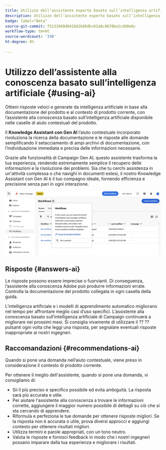```yaml
---
title: Utilizzo dell’assistente esperto basato sull’intelligenza artificiale in Campaign Web
description: Utilizzo dell’assistente esperto basato sull’intelligenza artificiale in Campaign Web
badge: label="Beta"
source-git-commit: f5132968d041b82b88dbc62a8c8678be2cdd0e0c
workflow-type: tm+mt
source-wordcount: '330'
ht-degree: 0%

---
```


# Utilizzo dell’assistente alla conoscenza basato sull’intelligenza artificiale {#using-ai}

Ottieni risposte veloci e generate da intelligenza artificiale in base alla documentazione del prodotto e al contesto di prodotto corrente, con l’assistente alla conoscenza basato sull’intelligenza artificiale disponibile nelle caselle di aiuto contestuali del prodotto.

Il **Knowledge Assistant con Gen AI** l’aiuto contestuale incorporato rivoluziona la ricerca della documentazione e le risposte alle domande semplificando il setacciamento di ampi archivi di documentazione, con l’individuazione immediata e precisa delle informazioni necessarie.

Grazie alle funzionalità di Campaign Gen AI, questo assistente trasforma la tua esperienza, rendendo estremamente semplice il recupero delle informazioni e la risoluzione dei problemi. Sia che tu cerchi assistenza in un&#39;attività complessa o che navighi in documenti estesi, il nostro Knowledge Assistant con Gen AI è il tuo compagno ideale, fornendo efficienza e precisione senza pari in ogni interazione.

![](assets/ask-a-question.png)

<!--
## Consent {#consent-ai}

Campaign knowledge assistant embeeded in the contextual help boxes uses AI. Your use of this capability constitutes consent that the information you provide in your session will be collected, used, disclosed, and retained by Adobe in accordance with the terms of Adobe's Customer Feedback Program. Please do not provide any personal information about yourself or other parties (including your name or contact information) in the knowledge assistant.

## Privacy {#privacy-ai}

Your data is encrypted and private following our standard data protection practices. Learn more about [Adobe Privacy Policies](https://www.adobe.com/privacy/policy.html){target="_blank"}.

The knowledge assistant AI capability does not use your data to train our models. We do not allow any partners or 3rd parties to use your data for training their models or any other purpose.

For information specific to Adobe AI policies in Experience Cloud apps and solutions, refer to [this page](https://business.adobe.com/products/sensei/adobe-sensei.html){target="_blank"}.
-->

## Risposte {#answers-ai}

Le risposte possono essere imprecise o fuorvianti. Di conseguenza, l’assistente alla conoscenza Adobe può produrre informazioni errate. Controlla la documentazione del prodotto collegata in ogni casella della guida.

L’intelligenza artificiale e i modelli di apprendimento automatico migliorano nel tempo per affrontare meglio casi d’uso specifici. L’assistente alla conoscenza basato sull’intelligenza artificiale di Campaign continuerà a migliorare nei prossimi mesi. Si consiglia vivamente di utilizzare il ?? ?? pulsanti ogni volta che leggi una risposta, per segnalare eventuali risposte inappropriate ai nostri ingegneri.

## Raccomandazioni  {#recommendations-ai}

Quando si pone una domanda nell’aiuto contestuale, viene preso in considerazione il contesto di prodotto corrente.

Per ottenere il meglio dell&#39;assistente, quando si pone una domanda, vi consigliamo di:

* Sii il più preciso e specifico possibile ed evita ambiguità. La risposta sarà più accurata e utile.
* Per aiutare l&#39;assistente alla conoscenza a trovare le informazioni corrette, aggiungere il maggior numero possibile di dettagli su ciò che si sta cercando di apprendere.
* Riformula e perfeziona le tue domande per ottenere risposte migliori. Se la risposta non è accurata o utile, prova diversi approcci e aggiungi contesto per ottenere risultati migliori.
* Utilizza termini e parole appropriati, con un tono neutro.
* Valuta le risposte e fornisci feedback in modo che i nostri ingegneri possano imparare dalla tua esperienza e migliorare i risultati.

